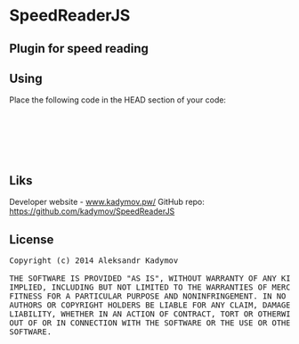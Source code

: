 SpeedReaderJS
=============

Plugin for speed reading
------------------------

Using
-----

Place the following code in the HEAD section of your code:
<pre>
<link rel="stylesheet" type="text/css" href="srjs.css">
<script type="text/javascript" src="srjs.js"></script>
<script type="text/javascript">
    srjs.show();
</script>
</pre>
  
Liks
----

Developer website - www.kadymov.pw/
GitHub repo: https://github.com/kadymov/SpeedReaderJS

License
-------
<pre>
Copyright (c) 2014 Aleksandr Kadymov

THE SOFTWARE IS PROVIDED "AS IS", WITHOUT WARRANTY OF ANY KIND, EXPRESS OR
IMPLIED, INCLUDING BUT NOT LIMITED TO THE WARRANTIES OF MERCHANTABILITY,
FITNESS FOR A PARTICULAR PURPOSE AND NONINFRINGEMENT. IN NO EVENT SHALL THE
AUTHORS OR COPYRIGHT HOLDERS BE LIABLE FOR ANY CLAIM, DAMAGES OR OTHER
LIABILITY, WHETHER IN AN ACTION OF CONTRACT, TORT OR OTHERWISE, ARISING FROM,
OUT OF OR IN CONNECTION WITH THE SOFTWARE OR THE USE OR OTHER DEALINGS IN THE
SOFTWARE.</pre>
